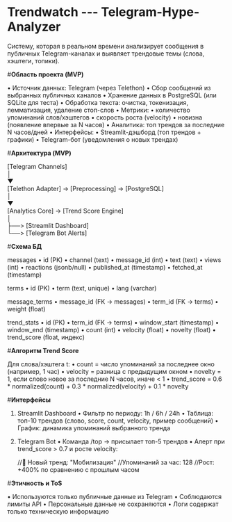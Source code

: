# Trendwatch --- Telegram-Hype-Analyzer
Cистему, которая в реальном времени анализирует сообщения в публичных Telegram-каналах и выявляет трендовые темы (слова, хэштеги, топики).


#**Область проекта (MVP)**
    
 • Источник данных: Telegram (через Telethon)
 • Сбор сообщений из выбранных публичных каналов
 • Хранение данных в PostgreSQL (или SQLite для теста)
 • Обработка текста: очистка, токенизация, лемматизация, удаление стоп-слов
 • Метрики:
 • количество упоминаний слов/хэштегов
 • скорость роста (velocity)
 • новизна (появление впервые за N часов)
 • Аналитика: топ трендов за последние N часов/дней
 • Интерфейсы:
 • Streamlit-дэшборд (топ трендов + графики)
 • Telegram-бот (уведомления о новых трендах)


#**Архитектура (MVP)**

[Telegram Channels]  
      │  
      ▼  
 [Telethon Adapter] → [Preprocessing] → [PostgreSQL]  
      │  
      ▼  
 [Analytics Core] → [Trend Score Engine]  
      │  
      ├──> [Streamlit Dashboard]  
      └──> [Telegram Bot Alerts]  


#**Схема БД**

messages
 • id (PK)
 • channel (text)
 • message_id (int)
 • text (text)
 • views (int)
 • reactions (jsonb/null)
 • published_at (timestamp)
 • fetched_at (timestamp)

terms
 • id (PK)
 • term (text, unique)
 • lang (varchar)

message_terms
 • message_id (FK → messages)
 • term_id (FK → terms)
 • weight (float)

trend_stats
 • id (PK)
 • term_id (FK → terms)
 • window_start (timestamp)
 • window_end (timestamp)
 • count (int)
 • velocity (float)
 • novelty (float)
 • trend_score (float, индекс)


#**Алгоритм Trend Score**

Для слова/хэштега t:
 • count = число упоминаний за последнее окно (например, 1 час)
 • velocity = разница с предыдущим окном
 • novelty = 1, если слово новое за последние N часов, иначе < 1
 • trend_score = 0.6 * normalized(count) + 0.3 * normalized(velocity) + 0.1 * novelty


#**Интерфейсы**

1. Streamlit Dashboard
 • Фильтр по периоду: 1h / 6h / 24h
 • Таблица: топ-10 трендов (слово, score, count, velocity, пример сообщений)
 • График: динамика упоминаний выбранного тренда

2. Telegram Bot
 • Команда /top → присылает топ-5 трендов
 • Алерт при trend_score > 0.7 и росте velocity:

    //🚀 Новый тренд: "Мобилизация"
    //Упоминаний за час: 128
    //Рост: +400% по сравнению с прошлым часом


#**Этичность и ToS**

 • Используются только публичные данные из Telegram
 • Соблюдаются лимиты API
 • Персональные данные не сохраняются
 • Логи содержат только техническую информацию
